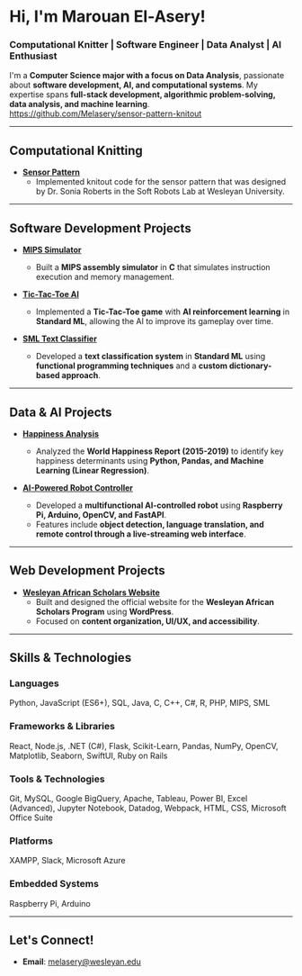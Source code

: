 # Hi, I'm Marouan El-Asery!  
### Computational Knitter | Software Engineer | Data Analyst | AI Enthusiast  

I'm a **Computer Science major with a focus on Data Analysis**, passionate about **software development, AI, and computational systems**. My expertise spans **full-stack development, algorithmic problem-solving, data analysis, and machine learning**.  
https://github.com/Melasery/sensor-pattern-knitout

---

## Computational Knitting
- **[Sensor Pattern](https://github.com/Melasery/sensor-pattern-knitout)**
  -  Implemented knitout code for the sensor pattern that was designed by Dr. Sonia Roberts in the Soft Robots Lab at Wesleyan University.
---

## Software Development Projects

- **[MIPS Simulator](https://github.com/Melasery/mips-simulator)**
  - Built a **MIPS assembly simulator** in **C** that simulates instruction execution and memory management.

- **[Tic-Tac-Toe AI](https://github.com/Melasery/tic-tac-toe-ai)**
  - Implemented a **Tic-Tac-Toe game** with **AI reinforcement learning** in **Standard ML**, allowing the AI to improve its gameplay over time.

- **[SML Text Classifier](https://github.com/Melasery/sml-text-classifier)**
  - Developed a **text classification system** in **Standard ML** using **functional programming techniques** and a **custom dictionary-based approach**.

---

## Data & AI Projects

- **[Happiness Analysis](https://github.com/Melasery/happiness-analysis)**
  - Analyzed the **World Happiness Report (2015-2019)** to identify key happiness determinants using **Python, Pandas, and Machine Learning (Linear Regression)**.

- **[AI-Powered Robot Controller](https://github.com/Melasery/mar-xxv-robot-controller)**
  - Developed a **multifunctional AI-controlled robot** using **Raspberry Pi, Arduino, OpenCV, and FastAPI**.
  - Features include **object detection, language translation, and remote control through a live-streaming web interface**.

---

## Web Development Projects

- **[Wesleyan African Scholars Website](https://marouan.wescreates.wesleyan.edu)**
  - Built and designed the official website for the **Wesleyan African Scholars Program** using **WordPress**.
  - Focused on **content organization, UI/UX, and accessibility**.

---

## Skills & Technologies  

### **Languages**
Python, JavaScript (ES6+), SQL, Java, C, C++, C#, R, PHP, MIPS, SML
### **Frameworks & Libraries** 
React, Node.js, .NET (C#), Flask, Scikit-Learn, Pandas, NumPy, OpenCV, Matplotlib, Seaborn, SwiftUI, Ruby on Rails
### **Tools & Technologies** 
Git, MySQL, Google BigQuery, Apache, Tableau, Power BI, Excel (Advanced), Jupyter Notebook, Datadog, Webpack, HTML, CSS, Microsoft Office Suite
### **Platforms** 
XAMPP, Slack, Microsoft Azure
### **Embedded Systems** 
Raspberry Pi, Arduino 

---

## Let's Connect!  
- **Email**: [melasery@wesleyan.edu](mailto:melasery@wesleyan.edu)
  
